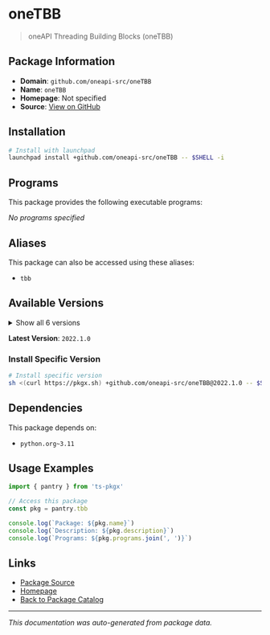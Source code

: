 # oneTBB

> oneAPI Threading Building Blocks (oneTBB)

## Package Information

- **Domain**: `github.com/oneapi-src/oneTBB`
- **Name**: `oneTBB`
- **Homepage**: Not specified
- **Source**: [View on GitHub](https://github.com/pkgxdev/pantry/tree/main/projects/github.com/oneapi-src/oneTBB/package.yml)

## Installation

```bash
# Install with launchpad
launchpad install +github.com/oneapi-src/oneTBB -- $SHELL -i
```

## Programs

This package provides the following executable programs:

*No programs specified*

## Aliases

This package can also be accessed using these aliases:

- `tbb`

## Available Versions

<details>
<summary>Show all 6 versions</summary>

- `2022.1.0`, `2022.0.0`, `2021.13.0`, `2021.12.0`, `2021.11.0`
- `2021.10.0`

</details>

**Latest Version**: `2022.1.0`

### Install Specific Version

```bash
# Install specific version
sh <(curl https://pkgx.sh) +github.com/oneapi-src/oneTBB@2022.1.0 -- $SHELL -i
```

## Dependencies

This package depends on:

- `python.org~3.11`

## Usage Examples

```typescript
import { pantry } from 'ts-pkgx'

// Access this package
const pkg = pantry.tbb

console.log(`Package: ${pkg.name}`)
console.log(`Description: ${pkg.description}`)
console.log(`Programs: ${pkg.programs.join(', ')}`)
```

## Links

- [Package Source](https://github.com/pkgxdev/pantry/tree/main/projects/github.com/oneapi-src/oneTBB/package.yml)
- [Homepage](#)
- [Back to Package Catalog](../package-catalog.md)

---

*This documentation was auto-generated from package data.*

